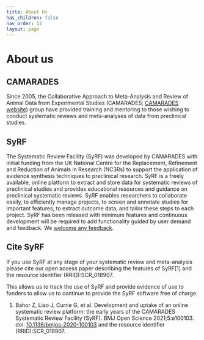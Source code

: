 ```yaml
---
title: About Us
has_children: false
nav_order: 12
layout: page
---
```


# About us

## CAMARADES
Since 2005, the Collaborative Approach to Meta-Analysis and Review of Animal Data from Experimental Studies (CAMARADES; [CAMARADES website](https://www.ed.ac.uk/clinical-brain-sciences/research/camarades)) group have provided training and mentoring to those wishing to conduct systematic reviews and meta-analyses of data from preclinical studies. 

## SyRF
The Systematic Review Facility (SyRF) was developed by CAMARADES with initial funding from the UK National Centre for the Replacement, Refinement and Reduction of Animals in Research (NC3Rs) to support the application of evidence synthesis techniques to preclinical research. SyRF is a freely available, online platform to extract and store data for systematic reviews of preclinical studies and provides educational resources and guidance on preclinical systematic reviews. SyRF enables researchers to collaborate easily, to efficiently manage projects, to screen and annotate studies for important features, to extract outcome data, and tailor these steps to each project. SyRF has been released with minimum features and continuous development will be required to add functionality guided by user demand and feedback. We [welcome any feedback](mailto:syrf.info@ed.ac.uk).

## Cite SyRF

If you use SyRF at any stage of your systematic review and meta-analysis please cite our open access paper describing the features of SyRF[1] and the resource identifier (RRID):SCR_018907.

This allows us to track the use of SyRF and provide evidence of use to funders to allow us to continue to provide the SyRF software free of charge.

  1. Bahor Z, Liao J, Currie G, et al. Development and uptake of an online systematic review platform: the early years of the CAMARADES Systematic Review Facility (SyRF). BMJ Open Science 2021;5:e100103. doi: [10.1136/bmjos-2020-100103](https://doi.org/10.1136/bmjos-2020-100103) and the resource identifier (RRID):SCR_018907.
